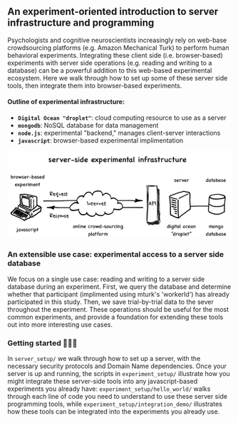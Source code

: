 ## An experiment-oriented introduction to server infrastructure and programming

Psychologists and cognitive neuroscientists increasingly rely on web-base crowdsourcing platforms (e.g. Amazon Mechanical Turk) to perform human behavioral experiments. Integrating these client side (i.e. browser-based) experiments with server side operations (e.g. reading and writing to a database) can be a powerful addition to this web-based experimental ecosystem. Here we walk through how to set up some of these server side tools, then integrate them into browser-based experiments. 

#### Outline of experimental infrastructure: 

- **`Digital Ocean "droplet"`**: cloud computing resource to use as a server  
- **`mongodb`**: NoSQL database for data management
- **`node.js`**: experimental "backend," manages client-server interactions 
- **`javascript`**: browser-based experimental implimentation

![](./schematic.png)

### An extensible use case: experimental access to a server side database

We focus on a single use case: reading and writing to a server side database during an experiment. First, we query the database and determine whether that participant (implimented using mturk's 'workerId') has already participated in this study. Then, we save trial-by-trial data to the sever throughout the experiment. These operations should be useful for the most common experiments, and provide a foundation for extending these tools out into more interesting use cases. 

### Getting started :egg::hatching_chick::hatched_chick:

In `server_setup/` we walk through how to set up a server, with the necessary security protocols and Domain Name dependencies. Once your server is up and running, the scripts in `experiment_setup/` illustrate how you might integrate these server-side tools into any javascript-based experiments you already have: `experiment_setup/hello_world/` walks through each line of code you need to understand to use these server side programming tools, while `experiment_setup/integration_demo/` illustrates how these tools can be integrated into the experiments you already use. 
